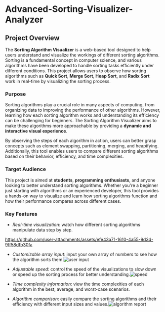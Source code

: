 # Advanced-Sorting-Visualizer-Analyzer

## Project Overview

The **Sorting Algorithm Visualizer** is a web-based tool designed to help users understand and visualize the workings of different sorting algorithms. Sorting is a fundamental concept in computer science, and various algorithms have been developed to handle sorting tasks efficiently under different conditions. This project allows users to observe how sorting algorithms such as **Quick Sort**, **Merge Sort**, **Heap Sort**, and **Radix Sort** work in real-time by visualizing the sorting process.

### **Purpose**
Sorting algorithms play a crucial role in many aspects of computing, from organizing data to improving the performance of other algorithms. However, learning how each sorting algorithm works and understanding its efficiency can be challenging for beginners. The Sorting Algorithm Visualizer aims to make these algorithms more approachable by providing a **dynamic and interactive visual experience**. 

By observing the steps of each algorithm in action, users can better grasp concepts such as element swapping, partitioning, merging, and heapifying. Additionally, this tool enables users to compare different sorting algorithms based on their behavior, efficiency, and time complexities.

### **Target Audience**
This project is aimed at **students**, **programming enthusiasts**, and anyone looking to better understand sorting algorithms. Whether you're a beginner just starting with algorithms or an experienced developer, this tool provides a hands-on way to visualize and learn how sorting algorithms function and how their performance compares across different cases.

### **Key Features**
- *Real-time visualization*: watch how different sorting algorithms manipulate data step by step.

https://github.com/user-attachments/assets/efe43a71-1610-4a55-9d3d-9ff58dfb30fa


- *Customizable array input*: input your own array of numbers to see how the algorithm sorts them.![user input](https://github.com/user-attachments/assets/6c4a3338-bdc6-4a53-bdc6-8a6f44b2cb20)

- *Adjustable speed*: control the speed of the visualizations to slow down or speed up the sorting process for better understanding.![speed](https://github.com/user-attachments/assets/680c9efd-9b84-4eae-9e27-6a40895ef9f6)

- *Time complexity information*: view the time complexities of each algorithm in the best, average, and worst-case scenarios.
- *Algorithm comparison*: easily compare the sorting algorithms and their efficiency with different input sizes and values.![algorithm report](https://github.com/user-attachments/assets/50dde727-20b8-4c47-b934-d0a18071e565)

